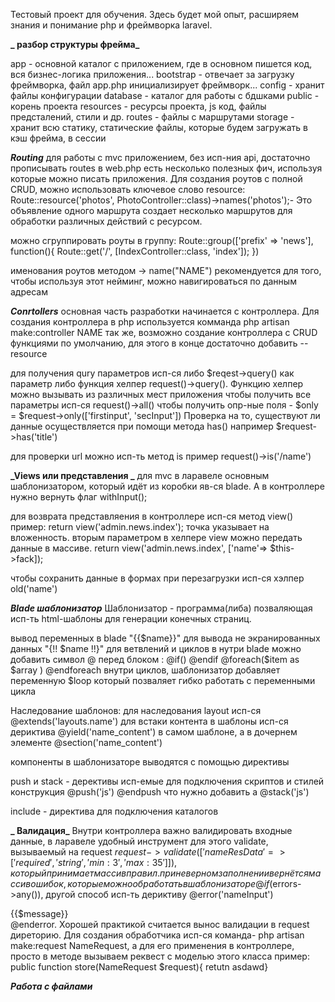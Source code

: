 Тестовый проект для обучения. Здесь будет мой опыт, расширяем знания и понимание php и фреймворка laravel.

**_ разбор структуры фрейма_**

app - основной каталог с приложением, где в основном пишется код, вся бизнес-логика приложения...
bootstrap - отвечает за загрузку фреймворка, файл app.php инициализирует фреймворк...
config - хранит файлы конфигурации
database - каталог для работы с бдшками
public - корень проекта
resources - ресурсы проекта, js код, файлы предсталений, стили и др.
routes - файлы с маршрутами
storage - хранит всю статику, статические файлы, которые будем загружать в кэш фрейма, в сессии

**_Routing_**
для работы с mvc приложением, без исп-ния api, достаточно прописывать routes в web.php
есть несколько полезных фич, используя которые можно писать приложения. Для создания роутов с полной CRUD, можно использовать ключевое слово resource:
Route::resource('photos', PhotoController::class)->names('photos');- Это объявление одного маршрута создает несколько маршрутов для обработки различных действий с ресурсом.

можно сгруппировать роуты в группу:
Route::group(['prefix' => 'news'], function(){
Route::get('/', [IndexController::class, 'index']);
})

именования роутов методом -> name("NAME") рекомендуется для того, чтобы используя этот нейминг, можно навигироваться по данным адресам

**_Conrtollers_**
основная часть разработки начинается с контроллера. Для создания контроллера в php используется комманда php artisan make:controller NAME
так же, возможно создание контроллера с CRUD функциями по умолчанию, для этого в конце достаточно добавить --resource

для получения qury параметров исп-ся либо $reqest->query() как параметр либо функция хелпер request()->query(). Функцию хелпер можно вызывать из различных мест приложения
чтобы получить все параметры исп-ся request()->all()
чтобы получить опр-ные поля - $only = $request->only(['firstinput', 'secInput'])
Проверка на то, существуют ли данные осуществляется при помощи метода has() например $request->has('title')

для проверки url можно исп-ть метод is пример request()->is('/name')

**_Views или представления _**
для mvc в ларавеле основным шаблонизатором, который идёт из коробки яв-ся blade. А в контроллере нужно вернуть флаг withInput();

для возврата представляения в контроллере исп-ся метод view() пример: return view('admin.news.index'); точка указывает на вложенность.
вторым параметром в хелпере view можно передать данные в массиве. return view('admin.news.index', ['name'=> $this->fack]);

чтобы сохранить данные в формах при перезагрузки исп-ся хэлпер old('name')

**_Blade шаблонизатор_**
Шаблонизатор - программа(либа) позваляющая исп-ть html-шаблоны для генерации конечных страниц.

вывод переменных в blade "{{$name}}"
для вывода не экранированных данных "{!! $name !!}"
для ветвлений и циклов в нутри blade можно добавить символ @ перед блоком : @if() @endif @foreach($item as $array ) @endforeach
внутри циклов, шаблонизатор добавляет переменную $loop который позваляет гибко работать с переменными цикла

Наследование шаблонов: для наследования layout исп-ся @extends('layouts.name')
для встаки контента в шаблоны исп-ся дериктива @yield('name_content') в самом шаблоне, а в дочернем элементе @section('name_content')

компоненты в шаблонизаторе выводятся с помощью директивы <x-name></x-name>

push и stack - дерективы исп-емые для подключения скриптов и стилей конструкция @push('js') @endpush что нужно добавить а @stack('js')

include - директива для подключения каталогов

**_ Валидация_**
Внутри контроллера важно валидировать входные данные, в ларавеле удобный инструмент для этого validate, вызываемый на request
$request->validate(['nameResData'=>['required', 'string', 'min:3', 'max:35' ]]), который принимает массив правил. 
при неверном заполнении вернётся массив ошибок, которые можно обработать в шаблонизаторе @if($errors->any()),
другой способ исп-ть дериктиву @error('nameInput')<div>{{$message}}</div> @enderror.
Хорошей практикой считается вынос валидации в request диреторию. Для создания обработчика исп-ся команда- php artisan make:request NameRequest,
а для его применения в контроллере, просто в методе вызываем реквест с моделью этого класса пример: public function store(NameRequest $request){ retutn asdawd}

**_Работа с файлами_**


